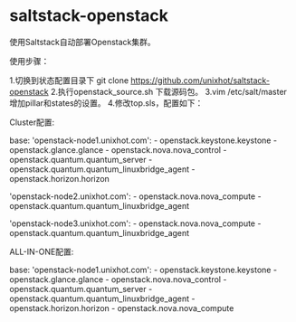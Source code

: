saltstack-openstack
===================

使用Saltstack自动部署Openstack集群。

使用步骤：

1.切换到状态配置目录下 git clone https://github.com/unixhot/saltstack-openstack
2.执行openstack_source.sh 下载源码包。
3.vim /etc/salt/master 增加pillar和states的设置。
4.修改top.sls，配置如下：

Cluster配置:

base:
  'openstack-node1.unixhot.com':
    - openstack.keystone.keystone
    - openstack.glance.glance
    - openstack.nova.nova_control
    - openstack.quantum.quantum_server
    - openstack.quantum.quantum_linuxbridge_agent
    - openstack.horizon.horizon
    
  'openstack-node2.unixhot.com':
    - openstack.nova.nova_compute
    - openstack.quantum.quantum_linuxbridge_agent
    
  'openstack-node3.unixhot.com':
    - openstack.nova.nova_compute
    - openstack.quantum.quantum_linuxbridge_agent

ALL-IN-ONE配置:

base:
  'openstack-node1.unixhot.com':
    - openstack.keystone.keystone
    - openstack.glance.glance
    - openstack.nova.nova_control
    - openstack.quantum.quantum_server
    - openstack.quantum.quantum_linuxbridge_agent
    - openstack.horizon.horizon
    - openstack.nova.nova_compute
    
